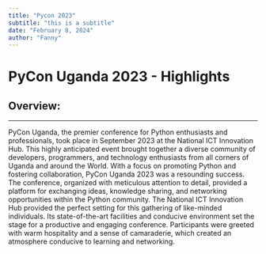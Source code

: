 ```yaml
---
title: "Pycon 2023"
subtitle: "this is a subtitle"
date: "February 8, 2024"
author: "Fanny"
---
```


# PyCon Uganda 2023 -  Highlights
## Overview:
---------
PyCon Uganda, the premier conference for Python enthusiasts and professionals, took place in September 2023 at the National ICT Innovation Hub. This highly anticipated event brought together a diverse community of developers, programmers, and technology enthusiasts from all corners of Uganda and around the World. With a focus on promoting Python and fostering collaboration, PyCon Uganda 2023 was a resounding success.
The conference, organized with meticulous attention to detail, provided a platform for exchanging ideas, knowledge sharing, and networking opportunities within the Python community.
The National ICT Innovation Hub provided the perfect setting for this gathering of like-minded individuals. Its state-of-the-art facilities and conducive environment set the stage for a productive and engaging conference.
Participants were greeted with warm hospitality and a sense of camaraderie, which created an atmosphere conducive to learning and networking.